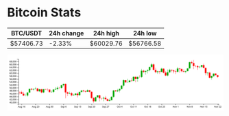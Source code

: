 # Bitcoin Stats

BTC/USDT|24h change|24h high|24h low|
|---|---|---|---|
|$57406.73|-2.33%|$60029.76|$56766.58|

<img src="./chart.svg">
